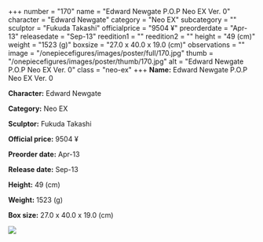 +++
number = "170"
name = "Edward Newgate P.O.P Neo EX Ver. 0"
character = "Edward Newgate"
category = "Neo EX"
subcategory = ""
sculptor = "Fukuda Takashi"
officialprice = "9504 ¥"
preorderdate = "Apr-13"
releasedate = "Sep-13"
reedition1 = ""
reedition2 = ""
height = "49 (cm)"
weight = "1523 (g)"
boxsize = "27.0 x 40.0 x 19.0 (cm)"
observations = ""
image = "/onepiecefigures/images/poster/full/170.jpg"
thumb = "/onepiecefigures/images/poster/thumb/170.jpg"
alt = "Edward Newgate P.O.P Neo EX Ver. 0"
class = "neo-ex"
+++
**Name:** Edward Newgate P.O.P Neo EX Ver. 0

**Character:** Edward Newgate

**Category:** Neo EX 

**Sculptor:** Fukuda Takashi

**Official price:** 9504 ¥

**Preorder date:** Apr-13

**Release date:** Sep-13

**Height:** 49 (cm)

**Weight:** 1523 (g)

**Box size:** 27.0 x 40.0 x 19.0 (cm)

<img src="/onepiecefigures/images/poster/thumb/170.jpg">